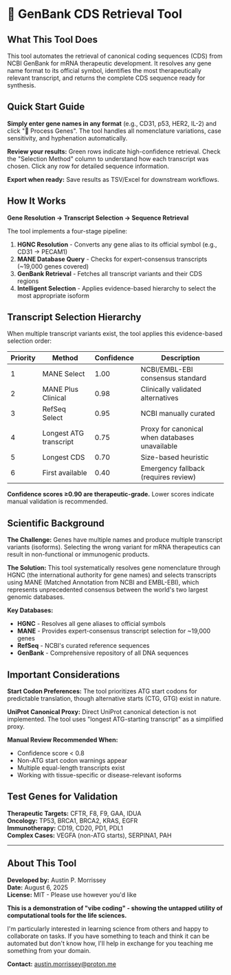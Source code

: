 # 🧬 GenBank CDS Retrieval Tool

## What This Tool Does

This tool automates the retrieval of canonical coding sequences (CDS) from NCBI GenBank for mRNA therapeutic development. It resolves any gene name format to its official symbol, identifies the most therapeutically relevant transcript, and returns the complete CDS sequence ready for synthesis.

## Quick Start Guide

**Simply enter gene names in any format** (e.g., CD31, p53, HER2, IL-2) and click "🧬 Process Genes". The tool handles all nomenclature variations, case sensitivity, and hyphenation automatically.

**Review your results:** Green rows indicate high-confidence retrieval. Check the "Selection Method" column to understand how each transcript was chosen. Click any row for detailed sequence information.

**Export when ready:** Save results as TSV/Excel for downstream workflows.

## How It Works

**Gene Resolution → Transcript Selection → Sequence Retrieval**

The tool implements a four-stage pipeline:

1. **HGNC Resolution** - Converts any gene alias to its official symbol (e.g., CD31 → PECAM1)
2. **MANE Database Query** - Checks for expert-consensus transcripts (~19,000 genes covered)  
3. **GenBank Retrieval** - Fetches all transcript variants and their CDS regions
4. **Intelligent Selection** - Applies evidence-based hierarchy to select the most appropriate isoform

## Transcript Selection Hierarchy

When multiple transcript variants exist, the tool applies this evidence-based selection order:

| Priority | Method | Confidence | Description |
|----------|--------|------------|-------------|
| 1 | MANE Select | 1.00 | NCBI/EMBL-EBI consensus standard |
| 2 | MANE Plus Clinical | 0.98 | Clinically validated alternatives |
| 3 | RefSeq Select | 0.95 | NCBI manually curated |
| 4 | Longest ATG transcript | 0.75 | Proxy for canonical when databases unavailable |
| 5 | Longest CDS | 0.70 | Size-based heuristic |
| 6 | First available | 0.40 | Emergency fallback (requires review) |

**Confidence scores ≥0.90 are therapeutic-grade.** Lower scores indicate manual validation is recommended.

## Scientific Background

**The Challenge:** Genes have multiple names and produce multiple transcript variants (isoforms). Selecting the wrong variant for mRNA therapeutics can result in non-functional or immunogenic products.

**The Solution:** This tool systematically resolves gene nomenclature through HGNC (the international authority for gene names) and selects transcripts using MANE (Matched Annotation from NCBI and EMBL-EBI), which represents unprecedented consensus between the world's two largest genomic databases.

**Key Databases:**
- **HGNC** - Resolves all gene aliases to official symbols
- **MANE** - Provides expert-consensus transcript selection for ~19,000 genes
- **RefSeq** - NCBI's curated reference sequences
- **GenBank** - Comprehensive repository of all DNA sequences

## Important Considerations

**Start Codon Preferences:** The tool prioritizes ATG start codons for predictable translation, though alternative starts (CTG, GTG) exist in nature.

**UniProt Canonical Proxy:** Direct UniProt canonical detection is not implemented. The tool uses "longest ATG-starting transcript" as a simplified proxy.

**Manual Review Recommended When:**
- Confidence score < 0.8
- Non-ATG start codon warnings appear
- Multiple equal-length transcripts exist
- Working with tissue-specific or disease-relevant isoforms

## Test Genes for Validation

**Therapeutic Targets:** CFTR, F8, F9, GAA, IDUA  
**Oncology:** TP53, BRCA1, BRCA2, KRAS, EGFR  
**Immunotherapy:** CD19, CD20, PD1, PDL1  
**Complex Cases:** VEGFA (non-ATG starts), SERPINA1, PAH

---

## About This Tool

**Developed by:** Austin P. Morrissey  
**Date:** August 6, 2025  
**License:** MIT - Please use however you'd like

**This is a demonstration of "vibe coding" - showing the untapped utility of computational tools for the life sciences.**

I'm particularly interested in learning science from others and happy to collaborate on tasks. If you have something to teach and think it can be automated but don't know how, I'll help in exchange for you teaching me something from your domain.

**Contact:** austin.morrissey@proton.me
